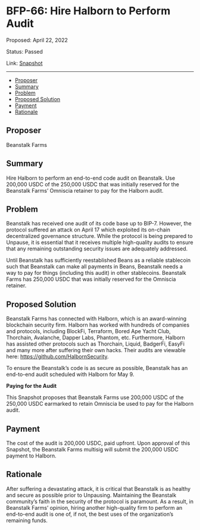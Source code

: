 # BFP-66: Hire Halborn to Perform Audit

Proposed: April 22, 2022

Status: Passed

Link: [Snapshot](https://snapshot.org/#/beanstalkfarms.eth/proposal/0x54fad9c756daa38bb4bafadbee2cea6cb98f380fe2d6a62fdf723d0b15430d42)

---

- [Proposer](#proposer)
- [Summary](#summary)
- [Problem](#problem)
- [Proposed Solution](#proposed-solution)
- [Payment](#payment)
- [Rationale](#rationale)

## Proposer

Beanstalk Farms

## Summary

Hire Halborn to perform an end-to-end code audit on Beanstalk. Use 200,000 USDC of the 250,000 USDC that was initially reserved for the Beanstalk Farms’ Omniscia retainer to pay for the Halborn audit.

## Problem

Beanstalk has received one audit of its code base up to BIP-7. However, the protocol suffered an attack on April 17 which exploited its on-chain decentralized governance structure. While the protocol is being prepared to Unpause, it is essential that it receives multiple high-quality audits to ensure that any remaining outstanding security issues are adequately addressed.

Until Beanstalk has sufficiently reestablished Beans as a reliable stablecoin such that Beanstalk can make all payments in Beans, Beanstalk needs a way to pay for things (including this audit) in other stablecoins. Beanstalk Farms has 250,000 USDC that was initially reserved for the Omniscia retainer.

## Proposed Solution

Beanstalk Farms has connected with Halborn, which is an award-winning blockchain security firm. Halborn has worked with hundreds of companies and protocols, including BlockFi, Terraform, Bored Ape Yacht Club, Thorchain, Avalanche, Dapper Labs, Phantom, etc. Furthermore, Halborn has assisted other protocols such as Thorchain, Liquid, BadgerFi, EasyFi and many more after suffering their own hacks. Their audits are viewable here: https://github.com/HalbornSecurity.

To ensure the Beanstalk’s code is as secure as possible, Beanstalk has an end-to-end audit scheduled with Halborn for May 9.

**Paying for the Audit**

This Snapshot proposes that Beanstalk Farms use 200,000 USDC of the 250,000 USDC earmarked to retain Omniscia be used to pay for the Halborn audit.

## Payment
The cost of the audit is 200,000 USDC, paid upfront. Upon approval of this Snapshot, the Beanstalk Farms multisig will submit the 200,000 USDC payment to Halborn.

## Rationale

After suffering a devastating attack, it is critical that Beanstalk is as healthy and secure as possible prior to Unpausing. Maintaining the Beanstalk community’s faith in the security of the protocol is paramount. As a result, in Beanstalk Farms’ opinion, hiring another high-quality firm to perform an end-to-end audit is one of, if not, the best uses of the organization’s remaining funds.
